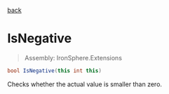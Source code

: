 ﻿

[back](/IronSphere.Extensions/types/IntegerExtension)

# IsNegative

> Assembly: IronSphere.Extensions

```csharp
bool IsNegative(this int this)
```

Checks whether the actual value is smaller than zero.

 